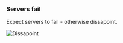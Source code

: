 ### Servers fail

Expect servers to fail - otherwise dissapoint.

![Dissapoint](images/dissapoint.jpeg "Dissapoint")